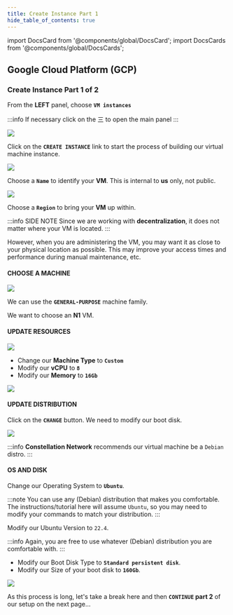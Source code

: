 ```yaml
---
title: Create Instance Part 1
hide_table_of_contents: true
---
```


import DocsCard from '@components/global/DocsCard';
import DocsCards from '@components/global/DocsCards';

<head>
  <title>GCP Create Instance Part 1</title>
  <meta
    name="description"
    content="Create an instance on Google Cloud Platform (GCP)."
  />
  <style>{`
    :root {
      --doc-item-container-width: 60rem;
    }
  `}
  </style>
</head>

## Google Cloud Platform (GCP) 
### Create Instance Part 1 of 2

From the **LEFT** panel, choose **`VM instances`**

:::info
If necessary click on the 三 to open the main panel
:::

![](/img/validator_nodes/node-gcp-instance1.png)

Click on the **`CREATE INSTANCE`** link to start the process of building our virtual machine instance.

![](/img/validator_nodes/node-gcp-instance2.png)

Choose a **`Name`** to identify your **VM**. This is internal to **us** only, not public.

![](/img/validator_nodes/node-gcp-instance3.png)

Choose a **`Region`** to bring your **VM** up within. 

:::info SIDE NOTE
Since we are working with **decentralization**, it does not matter where your VM is located.
:::

However, when you are administering the VM, you may want it as close to your physical location as possible. This may improve your access times and performance during manual maintenance, etc.

#### CHOOSE A MACHINE

![](/img/validator_nodes/node-gcp-instance4.png)

We can use the **`GENERAL-PURPOSE`** machine family.

We want to choose an **N1** VM.

#### UPDATE RESOURCES 

![](/img/validator_nodes/node-gcp-instance5.png)

- Change our **Machine Type** to **`Custom`**
- Modify our **vCPU** to **`8`**
- Modify our **Memory** to **`16Gb`**

![](/img/validator_nodes/node-gcp-instance6.png)

#### UPDATE DISTRIBUTION

Click on the **`CHANGE`** button. We need to modify our boot disk.

![](/img/validator_nodes/node-gcp-instance7.png)

:::info
**Constellation Network** recommends our virtual machine be a `Debian` distro.
:::

#### OS AND DISK 

Change our Operating System to **`Ubuntu`**.

:::note
You can use any (Debian) distribution that makes you comfortable. The instructions/tutorial here will assume `Ubuntu`, so you may need to modify your commands to match your distribution.
:::

Modify our Ubuntu Version to `22.4`. 

:::info
Again, you are free to use whatever (Debian) distribution you are comfortable with.
:::

- Modify our Boot Disk Type to **`Standard persistent disk`**.
- Modify our Size of your boot disk to **`160Gb`**.

![](/img/validator_nodes/node-gcp-instance8.png)


As this process is long, let's take a break here and then **`CONTINUE` part 2** of our setup on the next page...